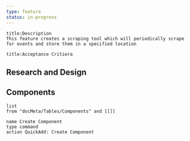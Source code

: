 ```yaml
---
type: feature
status: in-progress
---
```




```ad-note
title:Description
This feature creates a scraping tool which will periodically scrape for events and store them in a specified location
```



```ad-abstract
title:Acceptance Critiera
```


## Research and Design






## Components 
```dataview
list
from "docMeta/Tables/Components" and [[]]
```



```button
name Create Component
type command
action QuickAdd: Create Component
```





